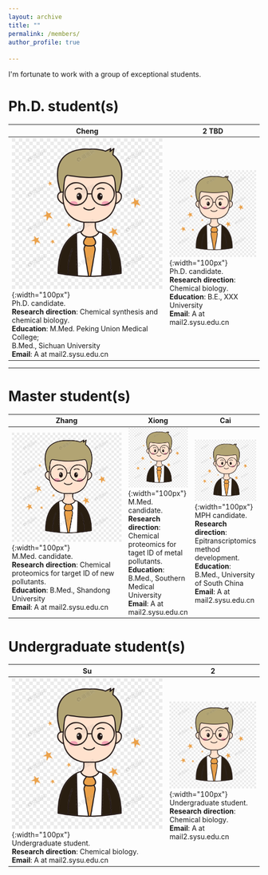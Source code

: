 ```yaml
---
layout: archive
title: ""
permalink: /members/
author_profile: true

---
```

<p class="text-center">
I'm fortunate to work with a group of exceptional students.
</p>

Ph.D. student(s)
======
<style>
table th:first-of-type {
    width: 8cm;
}
table th:first-of-type(2) {
    width: 8cm;
}
table th:first-of-type(3) {
    width: 40%;
}
</style>
    
| Cheng | 2 TBD | 
|---|---|
|![A](/images/A.png){:width="100px"} <br> Ph.D. candidate.  <br> <b>Research direction</b>: Chemical synthesis and chemical biology. <br> <b>Education</b>: M.Med. Peking Union Medical College; <br>B.Med., Sichuan University <br><b>Email</b>: A at mail2.sysu.edu.cn |![A](/images/A.png){:width="100px"} <br> Ph.D. candidate.  <br> <b>Research direction</b>: Chemical biology. <br> <b>Education</b>: B.E., XXX University<br> <b>Email</b>: A at mail2.sysu.edu.cn |    

---

Master student(s)
======

| Zhang  |  Xiong  | Cai |
|---|---|---
|![A](/images/A.png){:width="100px"} <br> M.Med. candidate.  <br> <b>Research direction</b>: Chemical proteomics for target ID of new pollutants. <br> <b>Education</b>: B.Med., Shandong University<br> <b>Email</b>: A at mail2.sysu.edu.cn |![A](/images/A.png){:width="100px"} <br> M.Med. candidate.  <br> <b>Research direction</b>: Chemical proteomics for taget ID of metal pollutants. <br> <b>Education</b>: B.Med., Southern Medical University<br> <b>Email</b>: A at mail2.sysu.edu.cn |  ![A](/images/A.png){:width="100px"} <br> MPH candidate.  <br> <b>Research direction</b>: Epitranscriptomics method development. <br> <b>Education</b>: B.Med., University of South China<br> <b>Email</b>: A at mail2.sysu.edu.cn  |


  
Undergraduate student(s)
======

| Su | 2 |
|---|---|
|![A](/images/A.png){:width="100px"} <br> Undergraduate student.  <br> <b>Research direction</b>: Chemical biology. <br> <b>Email</b>: A at mail2.sysu.edu.cn |![A](/images/A.png){:width="100px"} <br> Undergraduate student.  <br> <b>Research direction</b>: Chemical biology. <br> <b>Email</b>: A at mail2.sysu.edu.cn|

   

<!--

| a | b | d |
|---|---|---|
| 1 | name<img width=200/>| <img width=100/>3 |

<table>
    <tr>
        <td>This is <img width=200/></td>
        <td><div style="width:100px;color:#f00;font-weight:normal;font-style:italic;">字段1</div></td>
    </tr>
</table>
-->


<!-- ![THU](/images/THU.png){: .align-left width="200px"}   你看不到我看不到我 -->
<!-- * 2009-2013年，B.S. in Chemistry, Nankai University, 2009-2013 你看不到我看不到我 -->
<!-- # ![NKU](/images/NKU.png){: .align-right width="200px"}    你看不到我看不到我 -->






